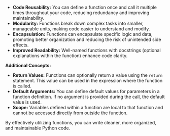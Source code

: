 - **Code Reusability:** You can define a function once and call it multiple times throughout your code, reducing redundancy and improving maintainability.
- **Modularity:** Functions break down complex tasks into smaller, manageable units, making code easier to understand and modify.
- **Encapsulation:** Functions can encapsulate specific logic and data, promoting better organization and reducing the risk of unintended side effects.
- **Improved Readability:** Well-named functions with docstrings (optional explanations within the function) enhance code clarity.

**Additional Concepts:**

- **Return Values:** Functions can optionally return a value using the `return` statement. This value can be used in the expression where the function is called.
- **Default Arguments:** You can define default values for parameters in a function definition. If no argument is provided during the call, the default value is used.
- **Scope:** Variables defined within a function are local to that function and cannot be accessed directly from outside the function.

By effectively utilizing functions, you can write cleaner, more organized, and maintainable Python code.